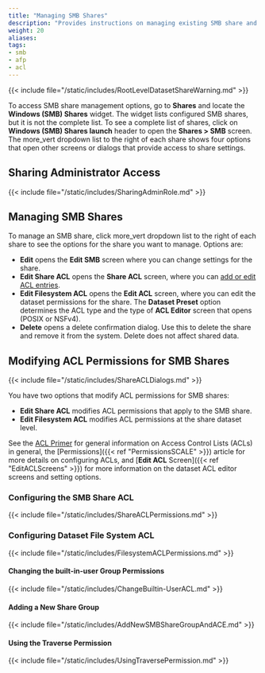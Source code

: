 ```yaml
---
title: "Managing SMB Shares"
description: "Provides instructions on managing existing SMB share and dataset ACL permissions."
weight: 20
aliases:
tags:
- smb
- afp
- acl
---
```



{{< include file="/static/includes/RootLevelDatasetShareWarning.md" >}}

To access SMB share management options, go to **Shares** and locate the **Windows (SMB) Shares** widget.
The widget lists configured SMB shares, but it is not the complete list.
To see a complete list of shares, click on **Windows (SMB) Shares <span class="material-icons">launch</span>** header to open the **Shares > SMB** screen.
The <span class="material-icons">more_vert</span> dropdown list to the right of each share shows four options that open other screens or dialogs that provide access to share settings.

## Sharing Administrator Access

{{< include file="/static/includes/SharingAdminRole.md" >}}

## Managing SMB Shares

To manage an SMB share, click <span class="material-icons">more_vert</span> dropdown list to the right of each share to see the options for the share you want to manage. Options are:

* **Edit** opens the **Edit SMB** screen where you can change settings for the share.
* **Edit Share ACL** opens the **Share ACL** screen, where you can [add or edit ACL entries](#configuring-smb-share-acl).
* **Edit Filesystem ACL** opens the **Edit ACL** screen, where you can edit the dataset permissions for the share.
  The **Dataset Preset** option determines the ACL type and the type of **ACL Editor** screen that opens (POSIX or NSFv4).
* **Delete** opens a delete confirmation dialog. Use this to delete the share and remove it from the system. Delete does not affect shared data.

## Modifying ACL Permissions for SMB Shares

{{< include file="/static/includes/ShareACLDialogs.md" >}}

You have two options that modify ACL permissions for SMB shares:
* **Edit Share ACL** modifies ACL permissions that apply to the SMB share.
* **Edit Filesystem ACL** modifies ACL permissions at the share dataset level.

See the [ACL Primer](https://www.truenas.com/docs/references/aclprimer/) for general information on Access Control Lists (ACLs) in general, the [Permissions]({{< ref "PermissionsSCALE" >}}) article for more details on configuring ACLs, and [**Edit ACL** Screen]({{< ref "EditACLScreens" >}}) for more information on the dataset ACL editor screens and setting options.

### Configuring the SMB Share ACL

{{< include file="/static/includes/ShareACLPermissions.md" >}}

### Configuring Dataset File System ACL

{{< include file="/static/includes/FilesystemACLPermissions.md" >}}

#### Changing the built-in-user Group Permissions

{{< include file="/static/includes/ChangeBuiltin-UserACL.md" >}}

#### Adding a New Share Group

{{< include file="/static/includes/AddNewSMBShareGroupAndACE.md" >}}

#### Using the Traverse Permission

{{< include file="/static/includes/UsingTraversePermission.md" >}}
